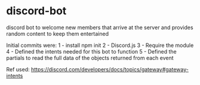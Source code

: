 # discord-bot
discord bot to welcome new members that arrive at the server and provides random content to keep them entertained

Initial commits were:
1 - install npm init
2 - Discord.js
3 - Require the module
4 - Defined the intents needed for this bot to function
5 - Defined the partials to read the full data of the objects returned from each event

Ref used: https://discord.com/developers/docs/topics/gateway#gateway-intents

